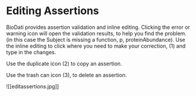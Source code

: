 # Editing Assertions

BioDati provides assertion validation and inline editing. Clicking the error or warning icon will open the validation results, to help you find the problem. (in this case the Subject is missing a function, p, proteinAbundance).  Use the inline editing to click where you need to make your correction, (1) and type in the changes.

Use the duplicate icon (2) to copy an assertion.

Use the trash can icon (3), to delete an assertion.

![[editassertions.jpg]]


